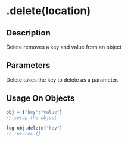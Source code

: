 # .delete(location)

## Description

Delete removes a key and value from an object

## Parameters

Delete takes the key to delete as a parameter.

## Usage On Objects

```javascript
obj = {"key":"value"}
// setup the object

log obj.delete("key")
// returns {}
```
